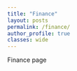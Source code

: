 ```yaml
---
title: "Finance"
layout: posts
permalink: /finance/
author_profile: true
classes: wide
---
```


Finance page
